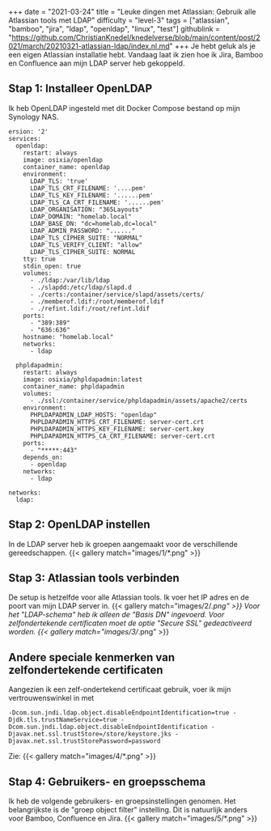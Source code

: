 +++
date = "2021-03-24"
title = "Leuke dingen met Atlassian: Gebruik alle Atlassian tools met LDAP"
difficulty = "level-3"
tags = ["atlassian", "bamboo", "jira", "ldap", "openldap", "linux", "test"]
githublink = "https://github.com/ChristianKnedel/knedelverse/blob/main/content/post/2021/march/20210321-atlassian-ldap/index.nl.md"
+++
Je hebt geluk als je een eigen Atlassian installatie hebt. Vandaag laat ik zien hoe ik Jira, Bamboo en Confluence aan mijn LDAP server heb gekoppeld.
## Stap 1: Installeer OpenLDAP
Ik heb OpenLDAP ingesteld met dit Docker Compose bestand op mijn Synology NAS.
```
ersion: '2'
services:
  openldap:
    restart: always
    image: osixia/openldap
    container_name: openldap
    environment:
      LDAP_TLS: 'true'
      LDAP_TLS_CRT_FILENAME: '....pem'
      LDAP_TLS_KEY_FILENAME: '......pem'
      LDAP_TLS_CA_CRT_FILENAME: '......pem'
      LDAP_ORGANISATION: "365Layouts"
      LDAP_DOMAIN: "homelab.local"
      LDAP_BASE_DN: "dc=homelab,dc=local"
      LDAP_ADMIN_PASSWORD: "......"
      LDAP_TLS_CIPHER_SUITE: "NORMAL"
      LDAP_TLS_VERIFY_CLIENT: "allow"
      LDAP_TLS_CIPHER_SUITE: NORMAL
    tty: true
    stdin_open: true
    volumes:
      - ./ldap:/var/lib/ldap
      - ./slapdd:/etc/ldap/slapd.d
      - ./certs:/container/service/slapd/assets/certs/
      - ./memberof.ldif:/root/memberof.ldif
      - ./refint.ldif:/root/refint.ldif
    ports:
      - "389:389"
      - "636:636"
    hostname: "homelab.local"
    networks:
      - ldap

  phpldapadmin:
    restart: always
    image: osixia/phpldapadmin:latest
    container_name: phpldapadmin
    volumes:
      - ./ssl:/container/service/phpldapadmin/assets/apache2/certs
    environment:
      PHPLDAPADMIN_LDAP_HOSTS: "openldap"
      PHPLDAPADMIN_HTTPS_CRT_FILENAME: server-cert.crt
      PHPLDAPADMIN_HTTPS_KEY_FILENAME: server-cert.key
      PHPLDAPADMIN_HTTPS_CA_CRT_FILENAME: server-cert.crt
    ports:
      - "*****:443"
    depends_on:
      - openldap
    networks:
      - ldap

networks:
  ldap:

```

## Stap 2: OpenLDAP instellen
In de LDAP server heb ik groepen aangemaakt voor de verschillende gereedschappen.
{{< gallery match="images/1/*.png" >}}

## Stap 3: Atlassian tools verbinden
De setup is hetzelfde voor alle Atlassian tools. Ik voer het IP adres en de poort van mijn LDAP server in.
{{< gallery match="images/2/*.png" >}}
Voor het "LDAP-schema" heb ik alleen de "Basis DN" ingevoerd. Voor zelfondertekende certificaten moet de optie "Secure SSL" gedeactiveerd worden.
{{< gallery match="images/3/*.png" >}}

## Andere speciale kenmerken van zelfondertekende certificaten
Aangezien ik een zelf-ondertekend certificaat gebruik, voer ik mijn vertrouwenswinkel in met
```
-Dcom.sun.jndi.ldap.object.disableEndpointIdentification=true -Djdk.tls.trustNameService=true -Dcom.sun.jndi.ldap.object.disableEndpointIdentification -Djavax.net.ssl.trustStore=/store/keystore.jks -Djavax.net.ssl.trustStorePassword=password

```
Zie:
{{< gallery match="images/4/*.png" >}}

## Stap 4: Gebruikers- en groepsschema
Ik heb de volgende gebruikers- en groepsinstellingen genomen. Het belangrijkste is de "groep object filter" instelling. Dit is natuurlijk anders voor Bamboo, Confluence en Jira.
{{< gallery match="images/5/*.png" >}}